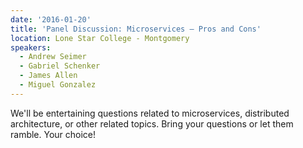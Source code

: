 ```yaml
---
date: '2016-01-20'
title: 'Panel Discussion: Microservices – Pros and Cons'
location: Lone Star College - Montgomery
speakers:
  - Andrew Seimer
  - Gabriel Schenker
  - James Allen
  - Miguel Gonzalez
---
```

We'll be entertaining questions related to microservices, distributed architecture, or other related topics. Bring your questions or let them ramble. Your choice!